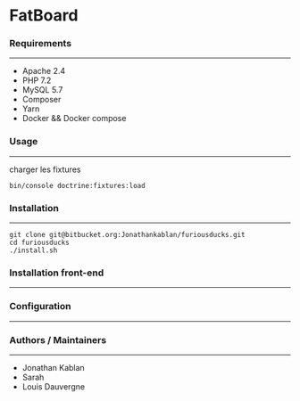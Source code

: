 # FatBoard

### Requirements
---

- Apache 2.4
- PHP 7.2
- MySQL 5.7
- Composer
- Yarn
- Docker && Docker compose

### Usage
---

charger les fixtures 
```
bin/console doctrine:fixtures:load 
```

### Installation
---

```
git clone git@bitbucket.org:Jonathankablan/furiousducks.git
cd furiousducks
./install.sh
```

### Installation front-end
---

### Configuration
---

### Authors / Maintainers
---

- Jonathan Kablan
- Sarah
- Louis Dauvergne
